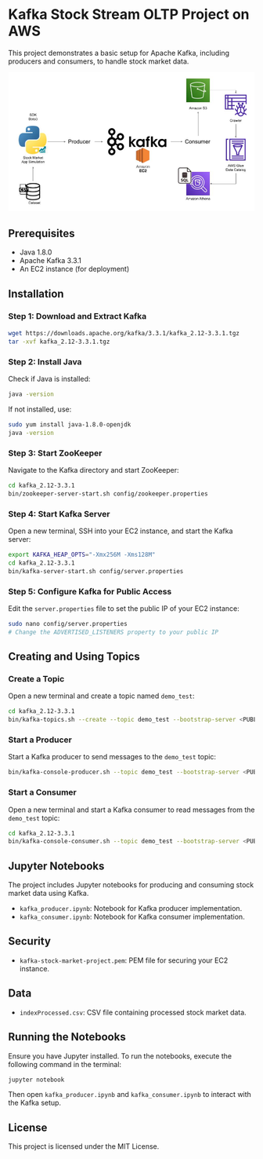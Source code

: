 
# Kafka Stock Stream OLTP Project on AWS

This project demonstrates a basic setup for Apache Kafka, including producers and consumers, to handle stock market data.

![Architecture](Architecture.jpg)

## Prerequisites

- Java 1.8.0
- Apache Kafka 3.3.1
- An EC2 instance (for deployment)

## Installation

### Step 1: Download and Extract Kafka

```bash
wget https://downloads.apache.org/kafka/3.3.1/kafka_2.12-3.3.1.tgz
tar -xvf kafka_2.12-3.3.1.tgz
```

### Step 2: Install Java

Check if Java is installed:

```bash
java -version
```

If not installed, use:

```bash
sudo yum install java-1.8.0-openjdk
java -version
```

### Step 3: Start ZooKeeper

Navigate to the Kafka directory and start ZooKeeper:

```bash
cd kafka_2.12-3.3.1
bin/zookeeper-server-start.sh config/zookeeper.properties
```

### Step 4: Start Kafka Server

Open a new terminal, SSH into your EC2 instance, and start the Kafka server:

```bash
export KAFKA_HEAP_OPTS="-Xmx256M -Xms128M"
cd kafka_2.12-3.3.1
bin/kafka-server-start.sh config/server.properties
```

### Step 5: Configure Kafka for Public Access

Edit the `server.properties` file to set the public IP of your EC2 instance:

```bash
sudo nano config/server.properties
# Change the ADVERTISED_LISTENERS property to your public IP
```

## Creating and Using Topics

### Create a Topic

Open a new terminal and create a topic named `demo_test`:

```bash
cd kafka_2.12-3.3.1
bin/kafka-topics.sh --create --topic demo_test --bootstrap-server <PUBLIC_IP>:9092 --replication-factor 1 --partitions 1
```

### Start a Producer

Start a Kafka producer to send messages to the `demo_test` topic:

```bash
bin/kafka-console-producer.sh --topic demo_test --bootstrap-server <PUBLIC_IP>:9092
```

### Start a Consumer

Open a new terminal and start a Kafka consumer to read messages from the `demo_test` topic:

```bash
cd kafka_2.12-3.3.1
bin/kafka-console-consumer.sh --topic demo_test --bootstrap-server <PUBLIC_IP>:9092
```

## Jupyter Notebooks

The project includes Jupyter notebooks for producing and consuming stock market data using Kafka.

- `kafka_producer.ipynb`: Notebook for Kafka producer implementation.
- `kafka_consumer.ipynb`: Notebook for Kafka consumer implementation.

## Security

- `kafka-stock-market-project.pem`: PEM file for securing your EC2 instance.

## Data

- `indexProcessed.csv`: CSV file containing processed stock market data.

## Running the Notebooks

Ensure you have Jupyter installed. To run the notebooks, execute the following command in the terminal:

```bash
jupyter notebook
```

Then open `kafka_producer.ipynb` and `kafka_consumer.ipynb` to interact with the Kafka setup.

## License

This project is licensed under the MIT License.
